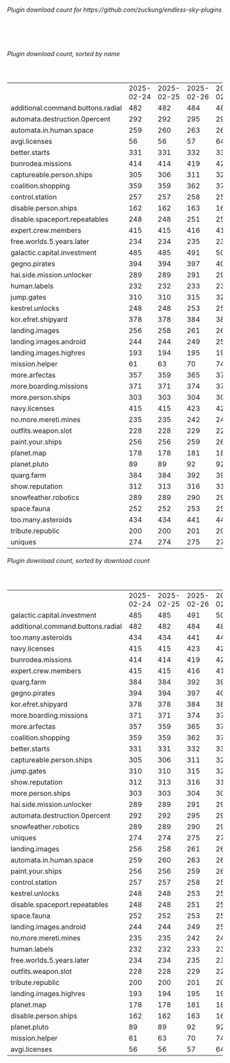 <h6>Plugin download count for https://github.com/zuckung/endless-sky-plugins</h6><br>
<br>
<h6>Plugin download count, sorted by name</h6><sub><sup><br>
<table>
	<tr>
		<td></td>
		<td>2025-02-24</td>
		<td>2025-02-25</td>
		<td>2025-02-26</td>
		<td>2025-02-27</td>
		<td>2025-02-28</td>
		<td>2025-03-01</td>
		<td>2025-03-02</td>
		<td>today +</td>
	</tr>
	<tr>
		<td>additional.command.buttons.radial</td>
		<td>482</td>
		<td>482</td>
		<td>484</td>
		<td>488</td>
		<td>489</td>
		<td>493</td>
		<td>495</td>
		<td>+ 2</td>
	</tr>
	<tr>
		<td>automata.destruction.0percent</td>
		<td>292</td>
		<td>292</td>
		<td>295</td>
		<td>299</td>
		<td>300</td>
		<td>302</td>
		<td>302</td>
		<td></td>
	</tr>
	<tr>
		<td>automata.in.human.space</td>
		<td>259</td>
		<td>260</td>
		<td>263</td>
		<td>265</td>
		<td>266</td>
		<td>268</td>
		<td>270</td>
		<td>+ 2</td>
	</tr>
	<tr>
		<td>avgi.licenses</td>
		<td>56</td>
		<td>56</td>
		<td>57</td>
		<td>64</td>
		<td>75</td>
		<td>77</td>
		<td>81</td>
		<td>+ 4</td>
	</tr>
	<tr>
		<td>better.starts</td>
		<td>331</td>
		<td>331</td>
		<td>332</td>
		<td>332</td>
		<td>336</td>
		<td>336</td>
		<td>336</td>
		<td></td>
	</tr>
	<tr>
		<td>bunrodea.missions</td>
		<td>414</td>
		<td>414</td>
		<td>419</td>
		<td>423</td>
		<td>431</td>
		<td>433</td>
		<td>435</td>
		<td>+ 2</td>
	</tr>
	<tr>
		<td>captureable.person.ships</td>
		<td>305</td>
		<td>306</td>
		<td>311</td>
		<td>321</td>
		<td>326</td>
		<td>330</td>
		<td>330</td>
		<td></td>
	</tr>
	<tr>
		<td>coalition.shopping</td>
		<td>359</td>
		<td>359</td>
		<td>362</td>
		<td>370</td>
		<td>371</td>
		<td>373</td>
		<td>373</td>
		<td></td>
	</tr>
	<tr>
		<td>control.station</td>
		<td>257</td>
		<td>257</td>
		<td>258</td>
		<td>258</td>
		<td>263</td>
		<td>263</td>
		<td>263</td>
		<td></td>
	</tr>
	<tr>
		<td>disable.person.ships</td>
		<td>162</td>
		<td>162</td>
		<td>163</td>
		<td>163</td>
		<td>164</td>
		<td>164</td>
		<td>164</td>
		<td></td>
	</tr>
	<tr>
		<td>disable.spaceport.repeatables</td>
		<td>248</td>
		<td>248</td>
		<td>251</td>
		<td>251</td>
		<td>252</td>
		<td>252</td>
		<td>256</td>
		<td>+ 4</td>
	</tr>
	<tr>
		<td>expert.crew.members</td>
		<td>415</td>
		<td>415</td>
		<td>416</td>
		<td>418</td>
		<td>428</td>
		<td>428</td>
		<td>432</td>
		<td>+ 4</td>
	</tr>
	<tr>
		<td>free.worlds.5.years.later</td>
		<td>234</td>
		<td>234</td>
		<td>235</td>
		<td>235</td>
		<td>240</td>
		<td>240</td>
		<td>240</td>
		<td></td>
	</tr>
	<tr>
		<td>galactic.capital.investment</td>
		<td>485</td>
		<td>485</td>
		<td>491</td>
		<td>501</td>
		<td>505</td>
		<td>513</td>
		<td>515</td>
		<td>+ 2</td>
	</tr>
	<tr>
		<td>gegno.pirates</td>
		<td>394</td>
		<td>394</td>
		<td>397</td>
		<td>401</td>
		<td>403</td>
		<td>407</td>
		<td>407</td>
		<td></td>
	</tr>
	<tr>
		<td>hai.side.mission.unlocker</td>
		<td>289</td>
		<td>289</td>
		<td>291</td>
		<td>295</td>
		<td>299</td>
		<td>305</td>
		<td>305</td>
		<td></td>
	</tr>
	<tr>
		<td>human.labels</td>
		<td>232</td>
		<td>232</td>
		<td>233</td>
		<td>235</td>
		<td>240</td>
		<td>242</td>
		<td>244</td>
		<td>+ 2</td>
	</tr>
	<tr>
		<td>jump.gates</td>
		<td>310</td>
		<td>310</td>
		<td>315</td>
		<td>321</td>
		<td>323</td>
		<td>327</td>
		<td>329</td>
		<td>+ 2</td>
	</tr>
	<tr>
		<td>kestrel.unlocks</td>
		<td>248</td>
		<td>248</td>
		<td>253</td>
		<td>257</td>
		<td>258</td>
		<td>258</td>
		<td>260</td>
		<td>+ 2</td>
	</tr>
	<tr>
		<td>kor.efret.shipyard</td>
		<td>378</td>
		<td>378</td>
		<td>384</td>
		<td>388</td>
		<td>391</td>
		<td>393</td>
		<td>395</td>
		<td>+ 2</td>
	</tr>
	<tr>
		<td>landing.images</td>
		<td>256</td>
		<td>258</td>
		<td>261</td>
		<td>261</td>
		<td>264</td>
		<td>268</td>
		<td>272</td>
		<td>+ 4</td>
	</tr>
	<tr>
		<td>landing.images.android</td>
		<td>244</td>
		<td>244</td>
		<td>249</td>
		<td>251</td>
		<td>252</td>
		<td>252</td>
		<td>254</td>
		<td>+ 2</td>
	</tr>
	<tr>
		<td>landing.images.highres</td>
		<td>193</td>
		<td>194</td>
		<td>195</td>
		<td>195</td>
		<td>196</td>
		<td>196</td>
		<td>196</td>
		<td></td>
	</tr>
	<tr>
		<td>mission.helper</td>
		<td>61</td>
		<td>63</td>
		<td>70</td>
		<td>74</td>
		<td>80</td>
		<td>85</td>
		<td>87</td>
		<td>+ 2</td>
	</tr>
	<tr>
		<td>more.arfectas</td>
		<td>357</td>
		<td>359</td>
		<td>365</td>
		<td>371</td>
		<td>373</td>
		<td>377</td>
		<td>379</td>
		<td>+ 2</td>
	</tr>
	<tr>
		<td>more.boarding.missions</td>
		<td>371</td>
		<td>371</td>
		<td>374</td>
		<td>376</td>
		<td>383</td>
		<td>387</td>
		<td>387</td>
		<td></td>
	</tr>
	<tr>
		<td>more.person.ships</td>
		<td>303</td>
		<td>303</td>
		<td>304</td>
		<td>306</td>
		<td>309</td>
		<td>309</td>
		<td>311</td>
		<td>+ 2</td>
	</tr>
	<tr>
		<td>navy.licenses</td>
		<td>415</td>
		<td>415</td>
		<td>423</td>
		<td>429</td>
		<td>436</td>
		<td>436</td>
		<td>438</td>
		<td>+ 2</td>
	</tr>
	<tr>
		<td>no.more.mereti.mines</td>
		<td>235</td>
		<td>235</td>
		<td>242</td>
		<td>248</td>
		<td>249</td>
		<td>251</td>
		<td>251</td>
		<td></td>
	</tr>
	<tr>
		<td>outfits.weapon.slot</td>
		<td>228</td>
		<td>228</td>
		<td>229</td>
		<td>229</td>
		<td>231</td>
		<td>231</td>
		<td>231</td>
		<td></td>
	</tr>
	<tr>
		<td>paint.your.ships</td>
		<td>256</td>
		<td>256</td>
		<td>259</td>
		<td>261</td>
		<td>263</td>
		<td>265</td>
		<td>267</td>
		<td>+ 2</td>
	</tr>
	<tr>
		<td>planet.map</td>
		<td>178</td>
		<td>178</td>
		<td>181</td>
		<td>181</td>
		<td>182</td>
		<td>184</td>
		<td>184</td>
		<td></td>
	</tr>
	<tr>
		<td>planet.pluto</td>
		<td>89</td>
		<td>89</td>
		<td>92</td>
		<td>92</td>
		<td>95</td>
		<td>95</td>
		<td>95</td>
		<td></td>
	</tr>
	<tr>
		<td>quarg.farm</td>
		<td>384</td>
		<td>384</td>
		<td>392</td>
		<td>398</td>
		<td>401</td>
		<td>409</td>
		<td>411</td>
		<td>+ 2</td>
	</tr>
	<tr>
		<td>show.reputation</td>
		<td>312</td>
		<td>313</td>
		<td>316</td>
		<td>316</td>
		<td>320</td>
		<td>320</td>
		<td>320</td>
		<td></td>
	</tr>
	<tr>
		<td>snowfeather.robotics</td>
		<td>289</td>
		<td>289</td>
		<td>290</td>
		<td>292</td>
		<td>297</td>
		<td>297</td>
		<td>297</td>
		<td></td>
	</tr>
	<tr>
		<td>space.fauna</td>
		<td>252</td>
		<td>252</td>
		<td>253</td>
		<td>253</td>
		<td>254</td>
		<td>254</td>
		<td>254</td>
		<td></td>
	</tr>
	<tr>
		<td>too.many.asteroids</td>
		<td>434</td>
		<td>434</td>
		<td>441</td>
		<td>449</td>
		<td>452</td>
		<td>454</td>
		<td>454</td>
		<td></td>
	</tr>
	<tr>
		<td>tribute.republic</td>
		<td>200</td>
		<td>200</td>
		<td>201</td>
		<td>201</td>
		<td>202</td>
		<td>202</td>
		<td>202</td>
		<td></td>
	</tr>
	<tr>
		<td>uniques</td>
		<td>274</td>
		<td>274</td>
		<td>275</td>
		<td>277</td>
		<td>284</td>
		<td>286</td>
		<td>286</td>
		<td></td>
	</tr>
</table>
</sub></sup>
<h6>Plugin download count, sorted by download count</h6><sub><sup><br>
<table>
	<tr>
		<td></td>
		<td>2025-02-24</td>
		<td>2025-02-25</td>
		<td>2025-02-26</td>
		<td>2025-02-27</td>
		<td>2025-02-28</td>
		<td>2025-03-01</td>
		<td>2025-03-02</td>
		<td>today +</td>
	</tr>
	<tr>
		<td>galactic.capital.investment</td>
		<td>485</td>
		<td>485</td>
		<td>491</td>
		<td>501</td>
		<td>505</td>
		<td>513</td>
		<td>515</td>
		<td>+ 2</td>
	</tr>
	<tr>
		<td>additional.command.buttons.radial</td>
		<td>482</td>
		<td>482</td>
		<td>484</td>
		<td>488</td>
		<td>489</td>
		<td>493</td>
		<td>495</td>
		<td>+ 2</td>
	</tr>
	<tr>
		<td>too.many.asteroids</td>
		<td>434</td>
		<td>434</td>
		<td>441</td>
		<td>449</td>
		<td>452</td>
		<td>454</td>
		<td>454</td>
		<td></td>
	</tr>
	<tr>
		<td>navy.licenses</td>
		<td>415</td>
		<td>415</td>
		<td>423</td>
		<td>429</td>
		<td>436</td>
		<td>436</td>
		<td>438</td>
		<td>+ 2</td>
	</tr>
	<tr>
		<td>bunrodea.missions</td>
		<td>414</td>
		<td>414</td>
		<td>419</td>
		<td>423</td>
		<td>431</td>
		<td>433</td>
		<td>435</td>
		<td>+ 2</td>
	</tr>
	<tr>
		<td>expert.crew.members</td>
		<td>415</td>
		<td>415</td>
		<td>416</td>
		<td>418</td>
		<td>428</td>
		<td>428</td>
		<td>432</td>
		<td>+ 4</td>
	</tr>
	<tr>
		<td>quarg.farm</td>
		<td>384</td>
		<td>384</td>
		<td>392</td>
		<td>398</td>
		<td>401</td>
		<td>409</td>
		<td>411</td>
		<td>+ 2</td>
	</tr>
	<tr>
		<td>gegno.pirates</td>
		<td>394</td>
		<td>394</td>
		<td>397</td>
		<td>401</td>
		<td>403</td>
		<td>407</td>
		<td>407</td>
		<td></td>
	</tr>
	<tr>
		<td>kor.efret.shipyard</td>
		<td>378</td>
		<td>378</td>
		<td>384</td>
		<td>388</td>
		<td>391</td>
		<td>393</td>
		<td>395</td>
		<td>+ 2</td>
	</tr>
	<tr>
		<td>more.boarding.missions</td>
		<td>371</td>
		<td>371</td>
		<td>374</td>
		<td>376</td>
		<td>383</td>
		<td>387</td>
		<td>387</td>
		<td></td>
	</tr>
	<tr>
		<td>more.arfectas</td>
		<td>357</td>
		<td>359</td>
		<td>365</td>
		<td>371</td>
		<td>373</td>
		<td>377</td>
		<td>379</td>
		<td>+ 2</td>
	</tr>
	<tr>
		<td>coalition.shopping</td>
		<td>359</td>
		<td>359</td>
		<td>362</td>
		<td>370</td>
		<td>371</td>
		<td>373</td>
		<td>373</td>
		<td></td>
	</tr>
	<tr>
		<td>better.starts</td>
		<td>331</td>
		<td>331</td>
		<td>332</td>
		<td>332</td>
		<td>336</td>
		<td>336</td>
		<td>336</td>
		<td></td>
	</tr>
	<tr>
		<td>captureable.person.ships</td>
		<td>305</td>
		<td>306</td>
		<td>311</td>
		<td>321</td>
		<td>326</td>
		<td>330</td>
		<td>330</td>
		<td></td>
	</tr>
	<tr>
		<td>jump.gates</td>
		<td>310</td>
		<td>310</td>
		<td>315</td>
		<td>321</td>
		<td>323</td>
		<td>327</td>
		<td>329</td>
		<td>+ 2</td>
	</tr>
	<tr>
		<td>show.reputation</td>
		<td>312</td>
		<td>313</td>
		<td>316</td>
		<td>316</td>
		<td>320</td>
		<td>320</td>
		<td>320</td>
		<td></td>
	</tr>
	<tr>
		<td>more.person.ships</td>
		<td>303</td>
		<td>303</td>
		<td>304</td>
		<td>306</td>
		<td>309</td>
		<td>309</td>
		<td>311</td>
		<td>+ 2</td>
	</tr>
	<tr>
		<td>hai.side.mission.unlocker</td>
		<td>289</td>
		<td>289</td>
		<td>291</td>
		<td>295</td>
		<td>299</td>
		<td>305</td>
		<td>305</td>
		<td></td>
	</tr>
	<tr>
		<td>automata.destruction.0percent</td>
		<td>292</td>
		<td>292</td>
		<td>295</td>
		<td>299</td>
		<td>300</td>
		<td>302</td>
		<td>302</td>
		<td></td>
	</tr>
	<tr>
		<td>snowfeather.robotics</td>
		<td>289</td>
		<td>289</td>
		<td>290</td>
		<td>292</td>
		<td>297</td>
		<td>297</td>
		<td>297</td>
		<td></td>
	</tr>
	<tr>
		<td>uniques</td>
		<td>274</td>
		<td>274</td>
		<td>275</td>
		<td>277</td>
		<td>284</td>
		<td>286</td>
		<td>286</td>
		<td></td>
	</tr>
	<tr>
		<td>landing.images</td>
		<td>256</td>
		<td>258</td>
		<td>261</td>
		<td>261</td>
		<td>264</td>
		<td>268</td>
		<td>272</td>
		<td>+ 4</td>
	</tr>
	<tr>
		<td>automata.in.human.space</td>
		<td>259</td>
		<td>260</td>
		<td>263</td>
		<td>265</td>
		<td>266</td>
		<td>268</td>
		<td>270</td>
		<td>+ 2</td>
	</tr>
	<tr>
		<td>paint.your.ships</td>
		<td>256</td>
		<td>256</td>
		<td>259</td>
		<td>261</td>
		<td>263</td>
		<td>265</td>
		<td>267</td>
		<td>+ 2</td>
	</tr>
	<tr>
		<td>control.station</td>
		<td>257</td>
		<td>257</td>
		<td>258</td>
		<td>258</td>
		<td>263</td>
		<td>263</td>
		<td>263</td>
		<td></td>
	</tr>
	<tr>
		<td>kestrel.unlocks</td>
		<td>248</td>
		<td>248</td>
		<td>253</td>
		<td>257</td>
		<td>258</td>
		<td>258</td>
		<td>260</td>
		<td>+ 2</td>
	</tr>
	<tr>
		<td>disable.spaceport.repeatables</td>
		<td>248</td>
		<td>248</td>
		<td>251</td>
		<td>251</td>
		<td>252</td>
		<td>252</td>
		<td>256</td>
		<td>+ 4</td>
	</tr>
	<tr>
		<td>space.fauna</td>
		<td>252</td>
		<td>252</td>
		<td>253</td>
		<td>253</td>
		<td>254</td>
		<td>254</td>
		<td>254</td>
		<td></td>
	</tr>
	<tr>
		<td>landing.images.android</td>
		<td>244</td>
		<td>244</td>
		<td>249</td>
		<td>251</td>
		<td>252</td>
		<td>252</td>
		<td>254</td>
		<td>+ 2</td>
	</tr>
	<tr>
		<td>no.more.mereti.mines</td>
		<td>235</td>
		<td>235</td>
		<td>242</td>
		<td>248</td>
		<td>249</td>
		<td>251</td>
		<td>251</td>
		<td></td>
	</tr>
	<tr>
		<td>human.labels</td>
		<td>232</td>
		<td>232</td>
		<td>233</td>
		<td>235</td>
		<td>240</td>
		<td>242</td>
		<td>244</td>
		<td>+ 2</td>
	</tr>
	<tr>
		<td>free.worlds.5.years.later</td>
		<td>234</td>
		<td>234</td>
		<td>235</td>
		<td>235</td>
		<td>240</td>
		<td>240</td>
		<td>240</td>
		<td></td>
	</tr>
	<tr>
		<td>outfits.weapon.slot</td>
		<td>228</td>
		<td>228</td>
		<td>229</td>
		<td>229</td>
		<td>231</td>
		<td>231</td>
		<td>231</td>
		<td></td>
	</tr>
	<tr>
		<td>tribute.republic</td>
		<td>200</td>
		<td>200</td>
		<td>201</td>
		<td>201</td>
		<td>202</td>
		<td>202</td>
		<td>202</td>
		<td></td>
	</tr>
	<tr>
		<td>landing.images.highres</td>
		<td>193</td>
		<td>194</td>
		<td>195</td>
		<td>195</td>
		<td>196</td>
		<td>196</td>
		<td>196</td>
		<td></td>
	</tr>
	<tr>
		<td>planet.map</td>
		<td>178</td>
		<td>178</td>
		<td>181</td>
		<td>181</td>
		<td>182</td>
		<td>184</td>
		<td>184</td>
		<td></td>
	</tr>
	<tr>
		<td>disable.person.ships</td>
		<td>162</td>
		<td>162</td>
		<td>163</td>
		<td>163</td>
		<td>164</td>
		<td>164</td>
		<td>164</td>
		<td></td>
	</tr>
	<tr>
		<td>planet.pluto</td>
		<td>89</td>
		<td>89</td>
		<td>92</td>
		<td>92</td>
		<td>95</td>
		<td>95</td>
		<td>95</td>
		<td></td>
	</tr>
	<tr>
		<td>mission.helper</td>
		<td>61</td>
		<td>63</td>
		<td>70</td>
		<td>74</td>
		<td>80</td>
		<td>85</td>
		<td>87</td>
		<td>+ 2</td>
	</tr>
	<tr>
		<td>avgi.licenses</td>
		<td>56</td>
		<td>56</td>
		<td>57</td>
		<td>64</td>
		<td>75</td>
		<td>77</td>
		<td>81</td>
		<td>+ 4</td>
	</tr>
</table>
</sub></sup>
